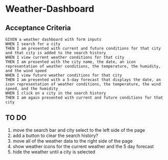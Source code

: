 # Weather-Dashboard


## Acceptance Criteria

```
GIVEN a weather dashboard with form inputs
WHEN I search for a city
THEN I am presented with current and future conditions for that city and that city is added to the search history
WHEN I view current weather conditions for that city
THEN I am presented with the city name, the date, an icon representation of weather conditions, the temperature, the humidity, and the wind speed
WHEN I view future weather conditions for that city
THEN I am presented with a 5-day forecast that displays the date, an icon representation of weather conditions, the temperature, the wind speed, and the humidity
WHEN I click on a city in the search history
THEN I am again presented with current and future conditions for that city
```

## TO DO 
1. move the search bar and city select to the left side of the page
2. add a button to clear the search history?
3. move all of the weather data to the right side of the page
4. show weather icons for the current weather and the 5 day forecast
6. hide the weather until a city is selected